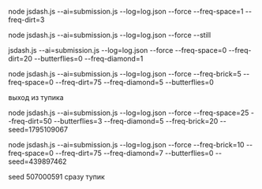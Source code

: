 
node jsdash.js --ai=submission.js --log=log.json --force --freq-space=1 --freq-dirt=3

node jsdash.js --ai=submission.js --log=log.json --force --still

jsdash.js --ai=submission.js --log=log.json --force --freq-space=0 --freq-dirt=20 --butterflies=0 --freq-diamond=1

node jsdash.js --ai=submission.js --log=log.json --force --freq-brick=5 --freq-space=0 --freq-dirt=75 --freq-diamond=5 --butterflies=0

выход из тупика

node jsdash.js --ai=submission.js --log=log.json --force --freq-space=25 --freq-dirt=50 --butterflies=3 --freq-diamond=5 --freq-brick=20 --seed=1795109067


node jsdash.js --ai=submission.js --log=log.json --force --freq-brick=10 --freq-space=0 --freq-dirt=75 --freq-diamond=7 --butterflies=0 --seed=439897462


 seed 507000591 сразу тупик

